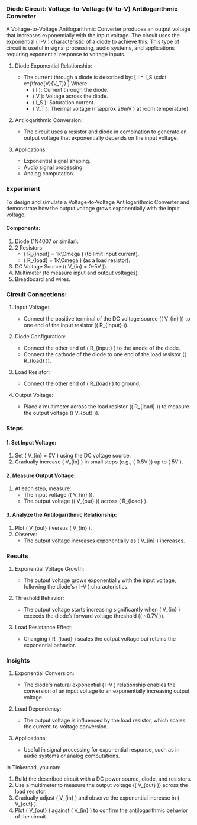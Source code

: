 ### Diode Circuit: Voltage-to-Voltage (V-to-V) Antilogarithmic Converter

A Voltage-to-Voltage Antilogarithmic Converter produces an output voltage that increases exponentially with the input voltage. The circuit uses the exponential \( I-V \) characteristic of a diode to achieve this. This type of circuit is useful in signal processing, audio systems, and applications requiring exponential response to voltage inputs.

1. Diode Exponential Relationship:
   - The current through a diode is described by:
     \[
     I = I_S \cdot e^{\frac{V}{V_T}}
     \]
     Where:
     - \( I \): Current through the diode.
     - \( V \): Voltage across the diode.
     - \( I_S \): Saturation current.
     - \( V_T \): Thermal voltage (\( \approx 26mV \) at room temperature).

2. Antilogarithmic Conversion:
   - The circuit uses a resistor and diode in combination to generate an output voltage that exponentially depends on the input voltage.

3. Applications:
   - Exponential signal shaping.
   - Audio signal processing.
   - Analog computation.

### Experiment

To design and simulate a Voltage-to-Voltage Antilogarithmic Converter and demonstrate how the output voltage grows exponentially with the input voltage.

#### Components:
1. Diode (1N4007 or similar).
2. 2 Resistors:
   - \( R_{input} = 1k\Omega \) (to limit input current).
   - \( R_{load} = 1k\Omega \) (as a load resistor).
3. DC Voltage Source (\( V_{in} = 0-5V \)).
4. Multimeter (to measure input and output voltages).
5. Breadboard and wires.

### Circuit Connections:

1. Input Voltage:
   - Connect the positive terminal of the DC voltage source (\( V_{in} \)) to one end of the input resistor (\( R_{input} \)).

2. Diode Configuration:
   - Connect the other end of \( R_{input} \) to the anode of the diode.
   - Connect the cathode of the diode to one end of the load resistor (\( R_{load} \)).

3. Load Resistor:
   - Connect the other end of \( R_{load} \) to ground.

4. Output Voltage:
   - Place a multimeter across the load resistor (\( R_{load} \)) to measure the output voltage (\( V_{out} \)).

### Steps

#### 1. Set Input Voltage:
1. Set \( V_{in} = 0V \) using the DC voltage source.
2. Gradually increase \( V_{in} \) in small steps (e.g., \( 0.5V \)) up to \( 5V \).

#### 2. Measure Output Voltage:
1. At each step, measure:
   - The input voltage (\( V_{in} \)).
   - The output voltage (\( V_{out} \)) across \( R_{load} \).

#### 3. Analyze the Antilogarithmic Relationship:
1. Plot \( V_{out} \) versus \( V_{in} \).
2. Observe:
   - The output voltage increases exponentially as \( V_{in} \) increases.

### Results

1. Exponential Voltage Growth:
   - The output voltage grows exponentially with the input voltage, following the diode's \( I-V \) characteristics.

2. Threshold Behavior:
   - The output voltage starts increasing significantly when \( V_{in} \) exceeds the diode’s forward voltage threshold (\( ~0.7V \)).

3. Load Resistance Effect:
   - Changing \( R_{load} \) scales the output voltage but retains the exponential behavior.

### Insights

1. Exponential Conversion:
   - The diode's natural exponential \( I-V \) relationship enables the conversion of an input voltage to an exponentially increasing output voltage.

2. Load Dependency:
   - The output voltage is influenced by the load resistor, which scales the current-to-voltage conversion.

3. Applications:
   - Useful in signal processing for exponential response, such as in audio systems or analog computations.

In Tinkercad, you can:
1. Build the described circuit with a DC power source, diode, and resistors.
2. Use a multimeter to measure the output voltage (\( V_{out} \)) across the load resistor.
3. Gradually adjust \( V_{in} \) and observe the exponential increase in \( V_{out} \).
4. Plot \( V_{out} \) against \( V_{in} \) to confirm the antilogarithmic behavior of the circuit.
